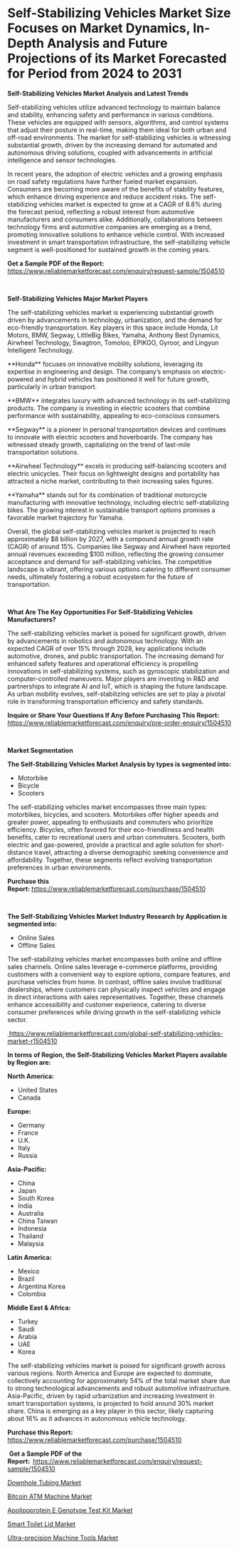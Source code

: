 <p><h1>Self-Stabilizing Vehicles Market Size Focuses on Market Dynamics, In-Depth Analysis and Future Projections of its Market Forecasted for Period from 2024 to 2031</h1></p><p><strong>Self-Stabilizing Vehicles Market Analysis and Latest Trends</strong></p>
<p><p>Self-stabilizing vehicles utilize advanced technology to maintain balance and stability, enhancing safety and performance in various conditions. These vehicles are equipped with sensors, algorithms, and control systems that adjust their posture in real-time, making them ideal for both urban and off-road environments. The market for self-stabilizing vehicles is witnessing substantial growth, driven by the increasing demand for automated and autonomous driving solutions, coupled with advancements in artificial intelligence and sensor technologies.</p><p>In recent years, the adoption of electric vehicles and a growing emphasis on road safety regulations have further fueled market expansion. Consumers are becoming more aware of the benefits of stability features, which enhance driving experience and reduce accident risks. The self-stabilizing vehicles market is expected to grow at a CAGR of 8.8% during the forecast period, reflecting a robust interest from automotive manufacturers and consumers alike. Additionally, collaborations between technology firms and automotive companies are emerging as a trend, promoting innovative solutions to enhance vehicle control. With increased investment in smart transportation infrastructure, the self-stabilizing vehicle segment is well-positioned for sustained growth in the coming years.</p></p>
<p><strong>Get a Sample PDF of the Report:&nbsp;</strong> <a href="https://www.reliablemarketforecast.com/enquiry/request-sample/1504510?utm_campaign=1159&utm_medium=2&utm_source=Github&utm_content=ia&utm_term=27092024&utm_id=self-stabilizing-vehicles">https://www.reliablemarketforecast.com/enquiry/request-sample/1504510</a></p>
<p>&nbsp;</p>
<p><strong>Self-Stabilizing Vehicles Major Market Players</strong></p>
<p><p>The self-stabilizing vehicles market is experiencing substantial growth driven by advancements in technology, urbanization, and the demand for eco-friendly transportation. Key players in this space include Honda, Lit Motors, BMW, Segway, LittleBig Bikes, Yamaha, Anthony Best Dynamics, Airwheel Technology, Swagtron, Tomoloo, EPIKGO, Gyroor, and Lingyun Intelligent Technology.</p><p>**Honda** focuses on innovative mobility solutions, leveraging its expertise in engineering and design. The company’s emphasis on electric-powered and hybrid vehicles has positioned it well for future growth, particularly in urban transport.</p><p>**BMW** integrates luxury with advanced technology in its self-stabilizing products. The company is investing in electric scooters that combine performance with sustainability, appealing to eco-conscious consumers.</p><p>**Segway** is a pioneer in personal transportation devices and continues to innovate with electric scooters and hoverboards. The company has witnessed steady growth, capitalizing on the trend of last-mile transportation solutions.</p><p>**Airwheel Technology** excels in producing self-balancing scooters and electric unicycles. Their focus on lightweight designs and portability has attracted a niche market, contributing to their increasing sales figures.</p><p>**Yamaha** stands out for its combination of traditional motorcycle manufacturing with innovative technology, including electric self-stabilizing bikes. The growing interest in sustainable transport options promises a favorable market trajectory for Yamaha.</p><p>Overall, the global self-stabilizing vehicles market is projected to reach approximately $8 billion by 2027, with a compound annual growth rate (CAGR) of around 15%. Companies like Segway and Airwheel have reported annual revenues exceeding $100 million, reflecting the growing consumer acceptance and demand for self-stabilizing vehicles. The competitive landscape is vibrant, offering various options catering to different consumer needs, ultimately fostering a robust ecosystem for the future of transportation.</p></p>
<p>&nbsp;</p>
<p><strong>What Are The Key Opportunities For Self-Stabilizing Vehicles Manufacturers?</strong></p>
<p><p>The self-stabilizing vehicles market is poised for significant growth, driven by advancements in robotics and autonomous technology. With an expected CAGR of over 15% through 2028, key applications include automotive, drones, and public transportation. The increasing demand for enhanced safety features and operational efficiency is propelling innovations in self-stabilizing systems, such as gyroscopic stabilization and computer-controlled maneuvers. Major players are investing in R&D and partnerships to integrate AI and IoT, which is shaping the future landscape. As urban mobility evolves, self-stabilizing vehicles are set to play a pivotal role in transforming transportation efficiency and safety standards.</p></p>
<p><strong>Inquire or Share Your Questions If Any Before Purchasing This Report:</strong> <a href="https://www.reliablemarketforecast.com/enquiry/pre-order-enquiry/1504510?utm_campaign=1159&utm_medium=2&utm_source=Github&utm_content=ia&utm_term=27092024&utm_id=self-stabilizing-vehicles">https://www.reliablemarketforecast.com/enquiry/pre-order-enquiry/1504510</a></p>
<p>&nbsp;</p>
<p><strong>Market Segmentation</strong></p>
<p><strong>The Self-Stabilizing Vehicles Market Analysis by types is segmented into:</strong></p>
<p><ul><li>Motorbike</li><li>Bicycle</li><li>Scooters</li></ul></p>
<p><p>The self-stabilizing vehicles market encompasses three main types: motorbikes, bicycles, and scooters. Motorbikes offer higher speeds and greater power, appealing to enthusiasts and commuters who prioritize efficiency. Bicycles, often favored for their eco-friendliness and health benefits, cater to recreational users and urban commuters. Scooters, both electric and gas-powered, provide a practical and agile solution for short-distance travel, attracting a diverse demographic seeking convenience and affordability. Together, these segments reflect evolving transportation preferences in urban environments.</p></p>
<p><strong>Purchase this Report:&nbsp;</strong><a href="https://www.reliablemarketforecast.com/purchase/1504510?utm_campaign=1159&utm_medium=2&utm_source=Github&utm_content=ia&utm_term=27092024&utm_id=self-stabilizing-vehicles">https://www.reliablemarketforecast.com/purchase/1504510</a></p>
<p>&nbsp;</p>
<p><strong>The Self-Stabilizing Vehicles Market Industry Research by Application is segmented into:</strong></p>
<p><ul><li>Online Sales</li><li>Offline Sales</li></ul></p>
<p><p>The self-stabilizing vehicles market encompasses both online and offline sales channels. Online sales leverage e-commerce platforms, providing customers with a convenient way to explore options, compare features, and purchase vehicles from home. In contrast, offline sales involve traditional dealerships, where customers can physically inspect vehicles and engage in direct interactions with sales representatives. Together, these channels enhance accessibility and customer experience, catering to diverse consumer preferences while driving growth in the self-stabilizing vehicle sector.</p></p>
<p><a href="https://www.reliablemarketforecast.com/global-self-stabilizing-vehicles-market-r1504510?utm_campaign=1159&utm_medium=2&utm_source=Github&utm_content=ia&utm_term=27092024&utm_id=self-stabilizing-vehicles">&nbsp;https://www.reliablemarketforecast.com/global-self-stabilizing-vehicles-market-r1504510</a></p>
<p><strong>In terms of Region, the Self-Stabilizing Vehicles Market Players available by Region are:</strong></p>
<p>
    <p> <strong> North America: </strong>
        <ul>
            <li>United States</li>
            <li>Canada</li>
        </ul>
        </p> 
    <p> <strong> Europe: </strong>
        <ul>
            <li>Germany</li>
            <li>France</li>
            <li>U.K.</li>
            <li>Italy</li>
            <li>Russia</li>
        </ul>
        </p> 
    <p> <strong> Asia-Pacific: </strong>
        <ul>
            <li>China</li>
            <li>Japan</li>
            <li>South Korea</li>
            <li>India</li>
            <li>Australia</li>
            <li>China Taiwan</li>
            <li>Indonesia</li>
            <li>Thailand</li>
            <li>Malaysia</li>
        </ul>
        </p> 
    <p> <strong> Latin America: </strong>
        <ul>
            <li>Mexico</li>
            <li>Brazil</li>
            <li>Argentina Korea</li>
            <li>Colombia</li>
        </ul>
        </p> 
    <p> <strong> Middle East & Africa: </strong>
        <ul>
            <li>Turkey</li>
            <li>Saudi</li>
            <li>Arabia</li>
            <li>UAE</li>
            <li>Korea</li>
        </ul>
    </p>
    </p>
<p><p>The self-stabilizing vehicles market is poised for significant growth across various regions. North America and Europe are expected to dominate, collectively accounting for approximately 54% of the total market share due to strong technological advancements and robust automotive infrastructure. Asia-Pacific, driven by rapid urbanization and increasing investment in smart transportation systems, is projected to hold around 30% market share. China is emerging as a key player in this sector, likely capturing about 16% as it advances in autonomous vehicle technology.</p></p>
<p><strong>Purchase this Report: </strong><a href="https://www.reliablemarketforecast.com/purchase/1504510?utm_campaign=1159&utm_medium=2&utm_source=Github&utm_content=ia&utm_term=27092024&utm_id=self-stabilizing-vehicles">https://www.reliablemarketforecast.com/purchase/1504510</a></p>
<p>&nbsp;<strong>Get a Sample PDF of the Report:&nbsp;&nbsp;</strong><a href="https://www.reliablemarketforecast.com/enquiry/request-sample/1504510?utm_campaign=1159&utm_medium=2&utm_source=Github&utm_content=ia&utm_term=27092024&utm_id=self-stabilizing-vehicles">https://www.reliablemarketforecast.com/enquiry/request-sample/1504510</a></p>
<p><strong></strong></p>
<p><p><a href="https://www.linkedin.com/pulse/downhole-tubing-market-global-insights-regional-analysis-lk1jf?trackingId=PNUO65ryRn6Usl89JjPvSg%3D%3D&utm_campaign=1159&utm_medium=2&utm_source=Github&utm_content=ia&utm_term=27092024&utm_id=self-stabilizing-vehicles">Downhole Tubing Market</a></p><p><a href="https://github.com/ChiragRP21/Market-Research-Report-List-6/blob/main/bitcoin-atm-machine-market.md?utm_campaign=1159&utm_medium=2&utm_source=Github&utm_content=ia&utm_term=27092024&utm_id=self-stabilizing-vehicles">Bitcoin ATM Machine Market</a></p><p><a href="https://issuu.com/reportprime-2/docs/apolipoprotein-e-genotype-test-kit-_efa1d1d7125d31?utm_campaign=1159&utm_medium=2&utm_source=Github&utm_content=ia&utm_term=27092024&utm_id=self-stabilizing-vehicles">Apolipoprotein E Genotype Test Kit Market</a></p><p><a href="https://www.linkedin.com/pulse/smart-toilet-lid-market-trends-detailed-study-its-segmentation-zjjuc?trackingId=3ybbJmAjSkeSTbyMZVmJBg%3D%3D&utm_campaign=1159&utm_medium=2&utm_source=Github&utm_content=ia&utm_term=27092024&utm_id=self-stabilizing-vehicles">Smart Toilet Lid Market</a></p><p><a href="https://issuu.com/reportprime-2/docs/ultra-precision-machine-tools-marke_8e249653199f77?utm_campaign=1159&utm_medium=2&utm_source=Github&utm_content=ia&utm_term=27092024&utm_id=self-stabilizing-vehicles">Ultra-precision Machine Tools Market</a></p></p>